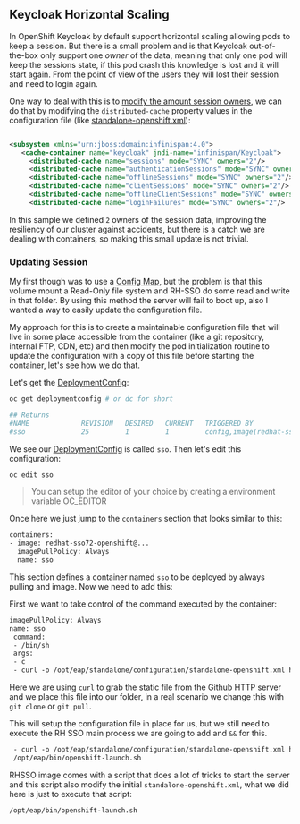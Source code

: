 ## Keycloak Horizontal Scaling

In OpenShift Keycloak by default support horizontal scaling allowing pods to keep a session. But there is a small problem and is that Keycloak out-of-the-box only support one *owner* of the data, meaning that only one pod will keep the sessions state, if this pod crash this knowledge is lost and it will start again. From the point of view of the users they will lost their session and need to login again.

One way to deal with this is to [modify the amount session owners](https://www.keycloak.org/docs/2.5/server_installation/topics/cache/replication.html), we can do that by modifying the ``distributed-cache`` property values in the configuration file (like [standalone-openshift.xml]()):

```xml

<subsystem xmlns="urn:jboss:domain:infinispan:4.0">
   <cache-container name="keycloak" jndi-name="infinispan/Keycloak">
     <distributed-cache name="sessions" mode="SYNC" owners="2"/>
     <distributed-cache name="authenticationSessions" mode="SYNC" owners="2"/>
     <distributed-cache name="offlineSessions" mode="SYNC" owners="2"/>
     <distributed-cache name="clientSessions" mode="SYNC" owners="2"/>
     <distributed-cache name="offlineClientSessions" mode="SYNC" owners="2"/>
     <distributed-cache name="loginFailures" mode="SYNC" owners="2"/>
```

In this sample we defined ``2`` owners of the session data, improving the resiliency of our cluster against accidents, but there is a catch we are dealing with containers, so making this small update is not trivial.

### Updating Session

My first though was to use a [Config Map](https://kubernetes.io/docs/tasks/configure-pod-container/configure-pod-configmap/), but the problem is that this volume mount a Read-Only file system and RH-SSO do some read and write in that folder. By using this method the server will fail to boot up, also I wanted a way to easily update the configuration file.

My approach for this is to create a maintainable configuration file that will live in some place accessible from the container (like a git repository, internal FTP, CDN, etc) and then modify the pod initialization routine to update the configuration with a copy of this file before starting the container, let's see how we do that.

Let's get the [DeploymentConfig](https://docs.openshift.com/enterprise/3.0/dev_guide/deployments.html):

```sh
oc get deploymentconfig # or dc for short

## Returns
#NAME             REVISION   DESIRED   CURRENT   TRIGGERED BY
#sso              25         1         1         config,image(redhat-sso72-openshift:1.2)
```

We see our [DeploymentConfig](https://docs.openshift.com/enterprise/3.0/dev_guide/deployments.html) is called ``sso``. Then let's edit this configuration:

```sh
oc edit sso
```

> You can setup the editor of your choice by creating a environment variable OC_EDITOR


Once here we just jump to the ``containers`` section that looks similar to this:

```xml
containers:
- image: redhat-sso72-openshift@...
  imagePullPolicy: Always
  name: sso
```

This section defines a container named ``sso`` to be deployed by always pulling and image. Now we need to add this:

First we want to take control of the command executed by the container:

```xml
imagePullPolicy: Always
name: sso
 command:
 - /bin/sh
 args:
 - c
 - curl -o /opt/eap/standalone/configuration/standalone-openshift.xml https://raw.githubusercontent.com/cesarvr/keycloak-examples/master/modifying-keycloak-cfg/standalone-openshift.xml
```

Here we are using ``curl`` to grab the static file from the Github HTTP server and we place this file into our folder, in a real scenario we change this with ``git clone`` or ``git pull``.

This will setup the configuration file in place for us, but we still need to execute the RH SSO main process we are going to add and ``&&`` for this.


```xml
 - curl -o /opt/eap/standalone/configuration/standalone-openshift.xml https://raw.githubusercontent.com/cesarvr/keycloak-examples/master/modifying-keycloak-cfg/standalone-openshift.xml &&
 /opt/eap/bin/openshift-launch.sh
```

RHSSO image comes with a script that does a lot of tricks to start the server and this script also modify the initial ``standalone-openshift.xml``, what we did here is just to execute that script:

```sh
/opt/eap/bin/openshift-launch.sh
```
